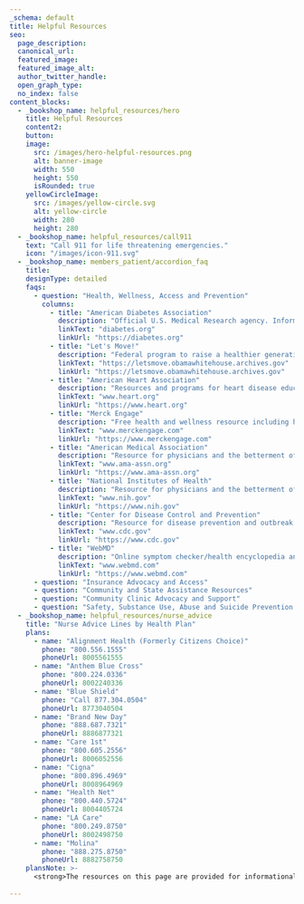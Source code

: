 ```yaml
---
_schema: default
title: Helpful Resources
seo:
  page_description:
  canonical_url:
  featured_image:
  featured_image_alt:
  author_twitter_handle:
  open_graph_type:
  no_index: false
content_blocks:
  - _bookshop_name: helpful_resources/hero
    title: Helpful Resources
    content2:
    button:
    image:
      src: /images/hero-helpful-resources.png
      alt: banner-image
      width: 550
      height: 550
      isRounded: true
    yellowCircleImage:
      src: /images/yellow-circle.svg
      alt: yellow-circle
      width: 280
      height: 280
  - _bookshop_name: helpful_resources/call911
    text: "Call 911 for life threatening emergencies."
    icon: "/images/icon-911.svg"
  - _bookshop_name: members_patient/accordion_faq
    title: 
    designType: detailed
    faqs:
      - question: "Health, Wellness, Access and Prevention"
        columns:
          - title: "American Diabetes Association"
            description: "Official U.S. Medical Research agency. Information on research initiatives for medical advancement, disease prevention and wellness."
            linkText: "diabetes.org"
            linkUrl: "https://diabetes.org"
          - title: "Let's Move!"
            description: "Federal program to raise a healthier generation of kids with education and support for healthy eating and exercise."
            linkText: "https://letsmove.obamawhitehouse.archives.gov"
            linkUrl: "https://letsmove.obamawhitehouse.archives.gov"
          - title: "American Heart Association"
            description: "Resources and programs for heart disease education, treatment, and prevention."
            linkText: "www.heart.org"
            linkUrl: "https://www.heart.org"
          - title: "Merck Engage"
            description: "Free health and wellness resource including healthy recipes, fitness and weight loss tips, health tracking tools, and more."
            linkText: "www.merckengage.com"
            linkUrl: "https://www.merckengage.com"
          - title: "American Medical Association"
            description: "Resource for physicians and the betterment of public health."
            linkText: "www.ama-assn.org"
            linkUrl: "https://www.ama-assn.org"
          - title: "National Institutes of Health"
            description: "Resource for physicians and the betterment of public health."
            linkText: "www.nih.gov"
            linkUrl: "https://www.nih.gov"
          - title: "Center for Disease Control and Prevention"
            description: "Resource for disease prevention and outbreak updates."
            linkText: "www.cdc.gov"
            linkUrl: "https://www.cdc.gov"
          - title: "WebMD"
            description: "Online symptom checker/health encyclopedia and resource for health and wellness."
            linkText: "www.webmd.com"
            linkUrl: "https://www.webmd.com"
      - question: "Insurance Advocacy and Access"
      - question: "Community and State Assistance Resources"
      - question: "Community Clinic Advocacy and Support"
      - question: "Safety, Substance Use, Abuse and Suicide Prevention Hotlines"
  - _bookshop_name: helpful_resources/nurse_advice
    title: "Nurse Advice Lines by Health Plan"
    plans:
      - name: "Alignment Health (Formerly Citizens Choice)"
        phone: "800.556.1555"
        phoneUrl: 8005561555
      - name: "Anthem Blue Cross"
        phone: "800.224.0336"
        phoneUrl: 8002240336
      - name: "Blue Shield"
        phone: "Call 877.304.0504"
        phoneUrl: 8773040504
      - name: "Brand New Day"
        phone: "888.687.7321"
        phoneUrl: 8886877321
      - name: "Care 1st"
        phone: "800.605.2556"
        phoneUrl: 8006052556
      - name: "Cigna"
        phone: "800.896.4969"
        phoneUrl: 8008964969
      - name: "Health Net"
        phone: "800.440.5724"
        phoneUrl: 8004405724
      - name: "LA Care"
        phone: "800.249.8750"
        phoneUrl: 8002498750
      - name: "Molina"
        phone: "888.275.8750"
        phoneUrl: 8882758750
    plansNote: >- 
      <strong>The resources on this page are provided for informational purposes only and are not intended as a substitute for medical care from a qualified professional.</strong> You should speak with your primary care physician about any health and wellness concerns. Clicking any of the above links will take you away from the Health Care LA, IPA website. These links are being provided as a convenience and for informational purposes only; they do not constitute an endorsement or an approval by Health Care LA, IPA of any of the products, services or opinions of the corporation or organization or individual. Health Care LA, IPA bears no responsibility for the accuracy, legality or content of the external site or for that of subsequent links. Contact the external site for answers to questions regarding its content.
  
---
```

